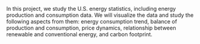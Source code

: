In this project, we study the U.S. energy statistics, including energy production and consumption data. We will visualize the data and study the following aspects from them: energy consumption trend, balance of production and consumption, price dynamics, relationship between renewable and conventional energy, and carbon footprint.
